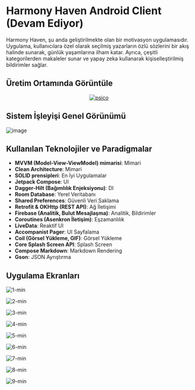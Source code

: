 # **Harmony Haven Android Client (Devam Ediyor)**

Harmony Haven, şu anda geliştirilmekte olan bir motivasyon uygulamasıdır. Uygulama, kullanıcılara özel olarak seçilmiş yazarların özlü sözlerini bir akış halinde sunarak, günlük yaşamlarına ilham katar. Ayrıca, çeşitli kategorilerden makaleler sunar ve yapay zeka kullanarak kişiselleştirilmiş bildirimler sağlar.

## Üretim Ortamında Görüntüle
<div align="center">
    
[![psico](https://github.com/user-attachments/assets/388b5df4-2096-4ced-a805-07550d46760d)](https://play.google.com/store/apps/details?id=com.erdemserhat.harmonyhaven)

</div>

## Sistem İşleyişi Genel Görünümü

![image](https://github.com/erdemserhat/HarmonyHavenAndroidClient/assets/116950260/b02ad5f5-0154-48bf-a813-33b750f34397)


## Kullanılan Teknolojiler ve Paradigmalar

- **MVVM (Model-View-ViewModel) mimarisi**: Mimari
- **Clean Architecture**: Mimari
- **SOLID prensipleri**: En İyi Uygulamalar
- **Jetpack Compose**: UI
- **Dagger-Hilt (Bağımlılık Enjeksiyonu)**: DI
- **Room Database**: Yerel Veritabanı
- **Shared Preferences**: Güvenli Veri Saklama
- **Retrofit & OKHttp (REST API)**: Ağ İletişimi
- **Firebase (Analitik, Bulut Mesajlaşma)**: Analitik, Bildirimler
- **Coroutines (Asenkron İletişim)**: Eşzamanlılık
- **LiveData**: Reaktif UI
- **Accompanist Pager**: UI Sayfalama
- **Coil (Görsel Yükleme, GIF)**: Görsel Yükleme
- **Core Splash Screen API**: Splash Screen
- **Compose Markdown**: Markdown Rendering
- **Gson**: JSON Ayrıştırma

## Uygulama Ekranları

![1-min](https://github.com/erdemserhat/HarmonyHavenAndroidClient/assets/116950260/639a2683-11b1-4bce-8814-027d3adc837e)

![2-min](https://github.com/erdemserhat/HarmonyHavenAndroidClient/assets/116950260/7cf35236-97cc-4c52-82e6-f3cdb598a62e)

![3-min](https://github.com/erdemserhat/HarmonyHavenAndroidClient/assets/116950260/e60042f5-42c1-4021-ad3c-d0064421a78e)

![4-min](https://github.com/erdemserhat/HarmonyHavenAndroidClient/assets/116950260/68fc94d2-c267-414a-9899-c3e4d402d57e)

![5-min](https://github.com/erdemserhat/HarmonyHavenAndroidClient/assets/116950260/88082c71-4b35-4bf2-867e-f28a9b0cf0a3)

![6-min](https://github.com/erdemserhat/HarmonyHavenAndroidClient/assets/116950260/34820ee5-ec03-47fb-b404-40875cb2f48c)

![7-min](https://github.com/erdemserhat/HarmonyHavenAndroidClient/assets/116950260/45009d57-7767-443b-8177-1234b061533e)

![8-min](https://github.com/erdemserhat/HarmonyHavenAndroidClient/assets/116950260/5afcca94-52d7-437c-b368-dbb76d34876b)

![9-min](https://github.com/erdemserhat/HarmonyHavenAndroidClient/assets/116950260/b7b322bb-1e8c-4589-be61-7f9bea1bbf7c)
